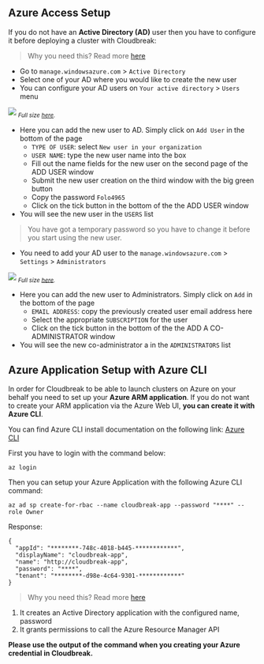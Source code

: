 ## Azure Access Setup

If you do not have an **Active Directory (AD)** user then you have to configure it before deploying a cluster with 
Cloudbreak:

> Why you need this? Read more [here](https://azure.microsoft.com/en-us/services/active-directory/)

 - Go to `manage.windowsazure.com` > `Active Directory`
 - Select one of your AD where you would like to create the new user
 - You can configure your AD users on `Your active directory` > `Users` menu

![](/azure/images/azure-aduser_v2.png)
<sub>*Full size [here](/azure/images/azure-aduser_v2.png).*</sub>

 - Here you can add the new user to AD. Simply click on `Add User` in the bottom of the page
    * `TYPE OF USER`: select `New user in your organization`
    * `USER NAME`: type the new user name into the box
    * Fill out the name fields for the new user on the second page of the ADD USER window
    * Submit the new user creation on the third window with the big green button
    * Copy the password `Folo4965`
    * Click on the tick button in the bottom of the the ADD USER window
 - You will see the new user in the `USERS` list

>You have got a temporary password so you have to change it before you start using the new user.

 - You need to add your AD user to the `manage.windowsazure.com` > `Settings` > `Administrators`

![](/azure/images/azure-administrators_v3.png)
<sub>*Full size [here](/azure/images/azure-administrators_v3.png).*</sub>

 - Here you can add the new user to Administrators. Simply click on `Add` in the bottom of the page
    * `EMAIL ADDRESS`: copy the previously created user email address here
    * Select the appropriate `SUBSCRIPTION` for the user
    * Click on the tick button in the bottom of the the ADD A CO-ADMINISTRATOR window
 - You will see the new co-administrator a in the `ADMINISTRATORS` list

## Azure Application Setup with Azure CLI

In order for Cloudbreak to be able to launch clusters on Azure on your behalf you need to set up your **Azure ARM 
application**. If you do not want to create your ARM application via the Azure Web UI, **you can create it with Azure CLI**.

You can find Azure CLI install documentation on the following link:
[Azure CLI](https://docs.microsoft.com/en-us/cli/azure/install-azure-cli)

First you have to login with the command below:

```az login```

Then you can setup your Azure Application with the following Azure CLI command:

```
az ad sp create-for-rbac --name cloudbreak-app --password "****" --role Owner
```

Response:
```
{
  "appId": "********-748c-4018-b445-************",
  "displayName": "cloudbreak-app",
  "name": "http://cloudbreak-app",
  "password": "****",
  "tenant": "********-d98e-4c64-9301-************"
}
```

>  Why you need this? Read more [here](https://azure.microsoft.com/en-us/documentation/articles/role-based-access-control-configure/)

1. It creates an Active Directory application with the configured name, password
2. It grants permissions to call the Azure Resource Manager API

**Please use the output of the command when you creating your Azure credential in Cloudbreak.**
